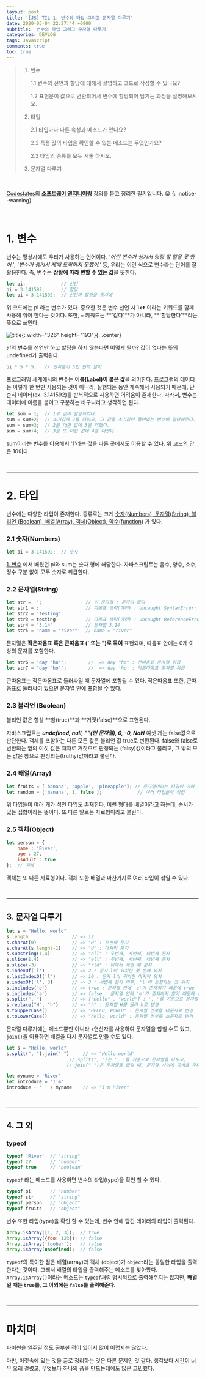 ```yaml
---
layout: post
title: '[JS] TIL 1. 변수와 타입 그리고 문자열 다루기'
date: 2020-05-04 22:27:44 +0900
subtitle: '변수와 타입 그리고 문자열 다루기'
categories: DEVLOG
tags: Javascript
comments: true
toc: true
---
```


> 1. 변수
> 
>    1.1 변수의 선언과 할당에 대해서 설명하고 코드로 작성할 수 있나요?
>    
>    1.2 표현문이 값으로 변환되어서 변수에 할당되어 담기는 과정을 설명해보시오.
>   
> 2. 타입
> 
>    2.1 타입마다 다른 속성과 메소드가 있나요?
>    
>    2.2 특정 값의 타입을 확인할 수 있는 메소드는 무엇인가요?
>    
>    2.3 타입의 종류를 모두 서술 하시오.
>
> 3. 문자열 다루기

<br>

[Codestates](https://codestates.com/)의 **[소프트웨어 엔지니어링](https://codestates.com/course/software-engineering)** 강의를 듣고 정리한 필기입니다. 😀 
{: .notice--warning}

<br>

# 1. 변수

변수는 평상시에도 우리가 사용하는 언어이다. *'어떤 변수가 생겨서 당장 할 일을 못 했어.'*, *'변수가 생겨서 제때 도착하지 못했어.'* 등, 우리는 이런 식으로 변수라는 단어를 잘 활용한다. 즉, 변수는 **상황에 따라 변할 수 있는 값**을 뜻한다.

```js
let pi;             // 선언
pi = 3.141592;      // 할당
let pi = 3.141592;  // 선언과 할당을 동시에
```

위 코드에는 pi 라는 변수가 있다. 중요한 것은 변수 선언 시 **`let`** 이라는 키워드를 함께 사용해 줘야 한다는 것이다. 또한,  `=` 키워드는 **'같다'**가 아니라, **'할당한다'**라는 뜻으로 쓰인다.

![title](/assets/img/JS-TIL/TIL1/2020-05-04-TIL1-1.png){: width="326" height="193"}{: .center}

만약 변수를 선언만 하고 할당을 하지 않는다면 어떻게 될까? 값이 없다는 뜻의 undefined가 출력된다.

```js
pi * 5 * 5;   // 반지름이 5인 원의 넓이
```

 프로그래밍 세계에서의 변수는 **이름(Label)이 붙은 값**을 의미한다. 프로그램의 데이터는 이렇게 한 번만 사용되는 것이 아니라, 실행되는 동안 계속해서 사용되기 때문에, 단순히 데이터(ex. 3.141592)를 반복적으로 사용하면 어려움이 존재한다. 따라서, 변수는 데이터에 이름을 붙이고 구분하는 바구니라고 생각하면 된다. 

``` js
let sum = 1;  // 1로 값이 할당되었다.
sum = sum+2;  // 초기값에 2를 더하고, 그 값을 초기값이 들어있는 변수에 할당해준다.
sum = sum+3;  // 2를 더한 값에 3을 더했다.
sum = sum+4;  // 3을 또 더한 값에 4를 더했다.
```

sum이라는 변수를 이용해서 '1'라는 값을 다른 곳에서도 이용할 수 있다. 위 코드의 답은 10이다. 

<br>

***

# 2. 타입

변수에는 다양한 타입이 존재한다. 종류로는 크게 <u>숫자(Numbers), 문자열(String), 블리언 (Boolean), 배열(Array), 객체(Object), 함수(function)</u> 가 있다. 

###   2.1 숫자(Numbers)

```js
let pi = 3.141592;  // 숫자
```

[1. 변수](https://riverpark94.github.io/devlog/2020/05/04/JS-TIL1/#1-%EB%B3%80%EC%88%98) 에서 배웠던 pi와 sum는 숫자 형에 해당한다. 자바스크립트는 음수, 양수, 소수, 정수 구분 없이 모두 숫자로 취급한다.



###    2.2 문자열(String)

```js
let str = '';                // 빈 문자열 : 문자가 없다
let str1 = ;                 // 따옴표 생략(에러) : Uncaught SyntaxError: Unexpected token ';'
let str2 = 'testing'
let str3 = testing           // 따옴표 생략(에러) : Uncaught ReferenceError: testing is not defined
let str4 = '3.14'            // 문자열 3.14
let str5 = 'name = "river"'  // name = "river"
```

문자열은 **작은따옴표 혹은 큰따옴표 (` 또는 ")로 묶여** 표현되며, 따옴표 안에는 0개 이상의 문자를 포함한다. 

```js
let str6 = 'day "ho"';        //  => day "ho" : 큰따옴표 문자열 취급
let str7 = "day 'ho'";        //  => day 'ho' : 작은따옴표 문자열 취급
```

큰따옴표는 작은따옴표로 둘러싸일 때 문자열에 포함될 수 있다. 작은따옴표 또한, 큰따옴표로 둘러싸여 있으면 문자열 안에 포함될 수 있다.



###    2.3 블리언 (Boolean)

블리언 값은 항상 **참(true)**과 **거짓(false)**으로 표현된다.

자바스크립트는 ***undefined, null, ""(빈 문자열), 0, -0, NaN*** 여섯 개는 false값으로 판단한다. 객체를 포함하는 다른 모든 값은 불리언 값 true로 변환된다. false와 false로 변환되는 앞의 여섯 값은 때때로 거짓으로 판정되는 (falsy)값이라고 불리고, 그 밖의 모든 값은 참으로 판정되는(truthy)값이라고 불린다. 



###   2.4 배열(Array)

```js
let fruits = ['banana', 'apple', 'pineapple']; // 문자열이라는 타입이 여러 개가 섞인
let random = ['banana', 1, false ];             // 여러 타입들이 섞인
```

위 타입들이 여러 개가 섞인 타입도 존재한다. 이런 형태를 배열이라고 하는데, 순서가 있는 집합이라는 뜻이다. 또 다른 말로는 자료형이라고 불린다. 



###   2.5  객체(Object)

```js
let person = {
    name : 'River',
    age : 27,
    isAdult : true
};  // 객체
```

객체는 또 다른 자료형이다. 객체 또한 배열과 마찬가지로 여러 타입이 섞일 수 있다.

<br>

***

## 3. 문자열 다루기

```js
let s = "Hello, world"
s.length                // => 12
s.charAt(0)             // => "H" : 첫번째 문자
s.charAt(s.lenght-1)    // => "d" : 마지막 문자
s.substring(1,4)        // => "ell" : 두번째, 서번째, 네번째 문자
s.slice(1,4)            // => "ell" : 두번째, 서번째, 네번째 문자 
s.slice(-3)             // => "rld" : 뒤에서 세번 째 문자
s.indexOf('l')          // => 2 : 문자 l이 위치한 첫 번째 위치
s.lastIndexOf('l')      // => 10 : 문자 l이 위치한 마지막 위치
s.indexOf('l', 3)       // => 3 : 세번째 문자 이후, 'l'이 등장하는 첫 위치
s.includes('e')         // => true : 문자열 안에 'e'가 존재하기 때문에 true
s.includes('a')         // => false : 문자열 안에 'e'가 존재하지 않기 때문에 false 
s.split(", ")           // => ["Hello" , "world"] : ', '를 기준으로 문자열을 나눔
s.replace("H", "h")     // => "h" : 문자열 H를 골라 h로 변경
s.toUpperCase()         // => "HELLO, WORLD" : 문자열 전부를 대문자로 변경
s.toLowerCase()         // => "hello, world" : 문자열 전부를 소문자로 변경
```

문자열 다루기에는 메소드뿐만 아니라 `+`연산자를 사용하여 문자열을 합칠 수도 있고, `join()`을 이용하면 배열을 다시 문자열로 만들 수도 있다.

```js
let s = "Hello, world"
s.split(", ").join(" ")     // => "Hello world"
                       // split(", ")는 ', '를 기준으로 문자열을 나누고, 
                      // join(" ")은 문자열을 합칠 때, 문자열 사이에 공백을 준다.

let myname = 'River'
let introduce = "I'm"
introduce + ' ' + myname    // => "I'm River" 
```

<br>

***

## 4. 그 외



###  typeof

```js
typeof 'River'  // "string"
typeof 27       // "number"
typeof true     // "boolean"
```

`typeof` 라는 메소드를 사용하면 변수의 타입(type)을 확인 할 수 있다.

```js
typeof pi       // "number"
typeof str      // "string"
typeof person   // "object"
typeof fruits   // "object"
```

변수 또한 타입(type)을 확인 할 수 있는데, 변수 안에 담긴 데이터의 타입이 출력된다. 

```js
Array.isArray([1, 2, 3]);  // true
Array.isArray({foo: 123}); // false
Array.isArray('foobar');   // false
Array.isArray(undefined);  // false
```

`typeof`의 특이한 점은 배열(array)과 객체 (object)가 `object`라는 동일한 타입을 출력한다는 것이다. 그래서 배열의 타입을 출력해주는 메소드를 찾아봤다. `Array.isArray()`이라는 메소드는 `typeof`처럼 명시적으로 출력해주지는 않지만, **배열일 때는 `true`를, 그 이외에는 `false`를 출력해준다.**

<br>

***

# 마치며

파이썬을 일주일 정도 공부한 적이 있어서 많이 어렵지는 않았다.

다만, 머릿속에 있는 것을 글로 정리하는 것은 다른 문제인 것 같다. 생각보다 시간이 너무 오래 걸렸고, 무엇보다 하나의 폼을 만드는데에도 많은 고민했다. 




